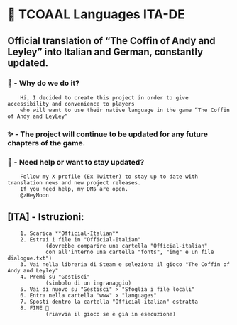 # 💫 TCOAAL Languages ITA-DE
## Official translation of “The Coffin of Andy and Leyley” into Italian and German, constantly updated. ##

### 💎 - Why do we do it? ##
        Hi, I decided to create this project in order to give accessibility and convenience to players
        who will want to use their native language in the game “The Coffin of Andy and LeyLey”

### ✨ - The project will continue to be updated for any future chapters of the game. ##

### 🌙 - Need help or want to stay updated? ##
        Follow my X profile (Ex Twitter) to stay up to date with translation news and new project releases. 
        If you need help, my DMs are open.
        @zHeyMoon
        
## [ITA] - Istruzioni: ##
        1. Scarica **Official-Italian**
        2. Estrai i file in "Official-Italian"
                (dovrebbe comparire una cartella "Official-italian"
                con all'interno una cartella "fonts", "img" e un file dialogue.txt")
        3. Vai nella libreria di Steam e seleziona il gioco "The Coffin of Andy and Leyley"
        4. Premi su "Gestisci"
                (simbolo di un ingranaggio)
        5. Vai di nuovo su "Gestisci" > "Sfoglia i file locali"
        6. Entra nella cartella "www" > "languages"
        7. Sposti dentro la cartella "Official-italian" estratta
        8. FINE 🎉
                (riavvia il gioco se è già in esecuzione)

